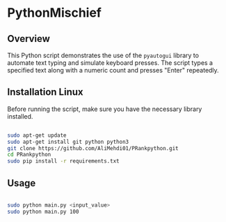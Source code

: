 # PythonMischief

## Overview

This Python script demonstrates the use of the `pyautogui` library to automate text typing and simulate keyboard presses. The script types a specified text along with a numeric count and presses "Enter" repeatedly.

## Installation Linux

Before running the script, make sure you have the necessary library installed.

```bash

sudo apt-get update 
sudo apt-get install git python python3
git clone https://github.com/AliMehdi01/PRankpython.git
cd PRankpython
sudo pip install -r requirements.txt
```

## Usage

```bash

sudo python main.py <input_value>
sudo python main.py 100

```
